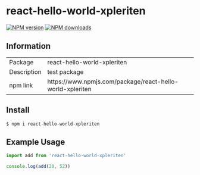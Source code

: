 # react-hello-world-xpleriten

<span class="badge-npmversion"><a href="https://npmjs.org/package/badges" title="View this project on NPM"><img src="https://img.shields.io/npm/v/react-hello-world-xpleriten.svg" alt="NPM version" /></a></span>
<span class="badge-npmdownloads"><a href="https://npmjs.org/package/badges" title="View this project on NPM"><img src="https://img.shields.io/npm/dm/react-hello-world-xpleriten.svg" alt="NPM downloads" /></a></span>

## Information

<table>
<tr>
<td>Package</td><td>react-hello-world-xpleriten
</td>
</tr>
<tr>
<td>Description</td>
<td>test package</td>
</tr>
</tr>
<tr>
<td>npm link</td>
<td>https://www.npmjs.com/package/react-hello-world-xpleriten</td>
</tr>
</table>


## Install

```console
$ npm i react-hello-world-xpleriten
```

## Example Usage

```jsx
import add from 'react-hello-world-xpleriten'

console.log(add(20, 52))
```
